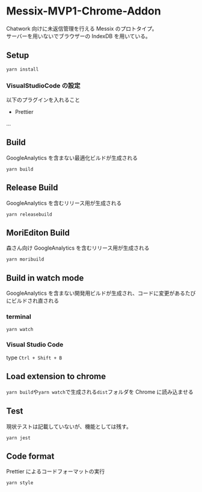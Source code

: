# Messix-MVP1-Chrome-Addon

Chatwork 向けに未返信管理を行える Messix のプロトタイプ。  
サーバーを用いないでブラウザーの IndexDB を用いている。

## Setup

```
yarn install
```

### VisualStudioCode の設定

以下のプラグインを入れること

- Prettier

...

## Build

GoogleAnalytics を含まない最適化ビルドが生成される

```
yarn build
```

## Release Build

GoogleAnalytics を含むリリース用が生成される

```
yarn releasebuild
```

## MoriEditon Build

森さん向け GoogleAnalytics を含むリリース用が生成される

```
yarn moribuild
```

## Build in watch mode

GoogleAnalytics を含まない開発用ビルドが生成され、コードに変更があるたびにビルドされ直される

### terminal

```
yarn watch
```

### Visual Studio Code

type `Ctrl + Shift + B`

## Load extension to chrome

`yarn build`や`yarn watch`で生成される`dist`フォルダを Chrome に読み込ませる

## Test

現状テストは記載していないが、機能としては残す。

```
yarn jest
```

## Code format

Prettier によるコードフォーマットの実行

```
yarn style
```
